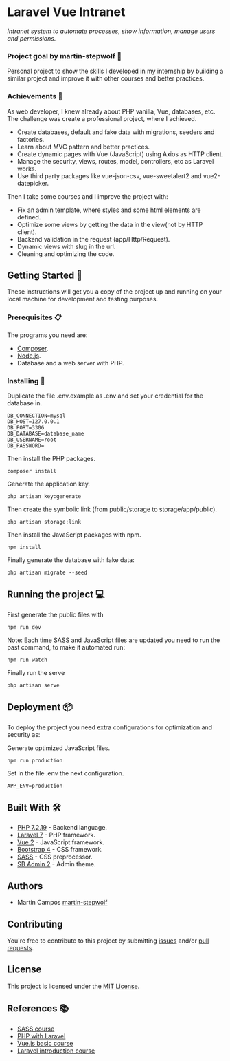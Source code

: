 # Laravel Vue Intranet

_Intranet system to automate processes, show information, manage users and permissions._

### Project goal by martin-stepwolf :goal_net:

Personal project to show the skills I developed in my internship by building a similar project and improve it with other courses and better practices. 

### Achievements :star2:

As web developer, I knew already about PHP vanilla, Vue, databases, etc.
The challenge was create a professional project, where I achieved.

- Create databases, default and fake data with migrations, seeders and factories.
- Learn about MVC pattern and better practices.
- Create dynamic pages with Vue (JavaScript) using Axios as HTTP client.
- Manage the security, views, routes, model, controllers, etc as Laravel works.
- Use third party packages like vue-json-csv, vue-sweetalert2 and vue2-datepicker.

Then I take some courses and I improve the project with:

- Fix an admin template, where styles and some html elements are defined.
- Optimize some views by getting the data in the view(not by HTTP client).
- Backend validation in the request (app/Http/Request).
- Dynamic views with slug in the url.
- Cleaning and optimizing the code.

## Getting Started :rocket:

These instructions will get you a copy of the project up and running on your local machine for development and testing purposes.

### Prerequisites :clipboard:

The programs you need are:

-   [Composer](https://getcomposer.org/download/).
-   [Node.js](https://nodejs.org/en/download/).
-   Database and a web server with PHP.

### Installing 🔧

Duplicate the file .env.example as .env and set your credential for the database in.

```
DB_CONNECTION=mysql
DB_HOST=127.0.0.1
DB_PORT=3306
DB_DATABASE=database_name
DB_USERNAME=root
DB_PASSWORD=
```

Then install the PHP packages.

```
composer install
```

Generate the application key.

```
php artisan key:generate
```

Then create the symbolic link (from public/storage to storage/app/public).

```
php artisan storage:link
```

Then install the JavaScript packages with npm.

```
npm install
```

Finally generate the database with fake data:

```
php artisan migrate --seed
```

## Running the project :computer:

First generate the public files with

```
npm run dev
```

Note: Each time SASS and JavaScript files are updated you need to run the past command, to make it automated run:

```
npm run watch
```

Finally run the serve

```
php artisan serve
```

## Deployment 📦

To deploy the project you need extra configurations for optimization and security as:

Generate optimized JavaScript files.

```
npm run production
```

Set in the file .env the next configuration.

```
APP_ENV=production
```

## Built With 🛠️

-   [PHP 7.2.19](https://www.php.net/releases/7_2_19.php) - Backend language.
-   [Laravel 7](https://laravel.com/) - PHP framework.
-   [Vue 2](https://vuejs.org/) - JavaScript framework.
-   [Bootstrap 4](https://getbootstrap.com/docs/4.0/getting-started/introduction/) - CSS framework.
-   [SASS](https://sass-lang.com/) - CSS preprocessor. 
-   [SB Admin 2](https://startbootstrap.com/themes/sb-admin-2/) - Admin theme.

## Authors

-   Martín Campos [martin-stepwolf](https://github.com/martin-stepwolf)

## Contributing

You're free to contribute to this project by submitting [issues](https://github.com/martin-stepwolf/laravel-vue-intranet/issues) and/or [pull requests](https://github.com/martin-stepwolf/laravel-vue-intranet/pulls).

## License

This project is licensed under the [MIT License](https://choosealicense.com/licenses/mit/).

## References :books:

- [SASS course](https://platzi.com/clases/sass/)
- [PHP with Laravel](https://platzi.com/clases/curso-php-laravel/)
- [Vue.js basic course](https://platzi.com/clases/vuejs/)
- [Laravel introduction course](https://platzi.com/clases/curso-php-laravel/)